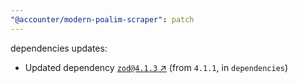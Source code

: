 ```yaml
---
"@accounter/modern-poalim-scraper": patch
---
```

dependencies updates:
  - Updated dependency [`zod@4.1.3` ↗︎](https://www.npmjs.com/package/zod/v/4.1.3) (from `4.1.1`, in `dependencies`)

